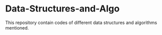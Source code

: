 # Data-Structures-and-Algo
This repository contain codes of different data structures and algorithms mentioned.

